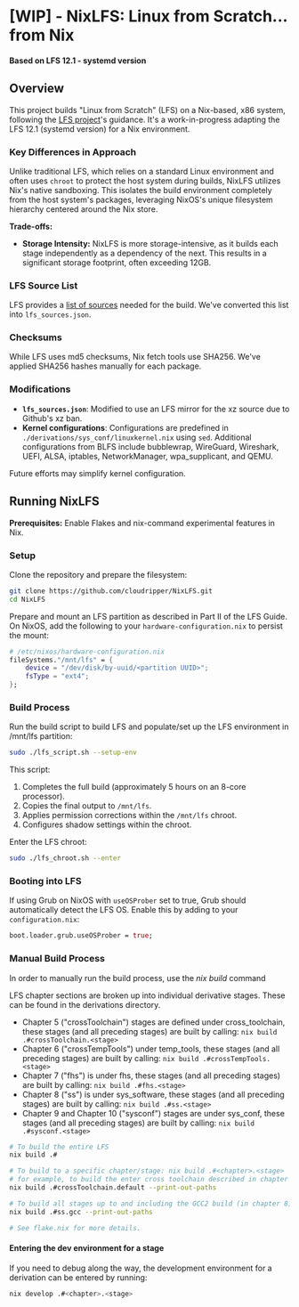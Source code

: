 # [WIP] - NixLFS: Linux from Scratch... from Nix
#### Based on LFS 12.1 - systemd version

## Overview
This project builds "Linux from Scratch" (LFS) on a Nix-based, x86 system, following the [LFS project](https://www.linuxfromscratch.org)'s guidance. It's a work-in-progress adapting the LFS 12.1 (systemd version) for a Nix environment.

### Key Differences in Approach

Unlike traditional LFS, which relies on a standard Linux environment and often uses `chroot` to protect the host system during builds, NixLFS utilizes Nix's native sandboxing. This isolates the build environment completely from the host system's packages, leveraging NixOS's unique filesystem hierarchy centered around the Nix store.

**Trade-offs:**
- **Storage Intensity:** NixLFS is more storage-intensive, as it builds each stage independently as a dependency of the next. This results in a significant storage footprint, often exceeding 12GB.

### LFS Source List
LFS provides a [list of sources](https://www.linuxfromscratch.org/lfs/downloads/stable-systemd/wget-list) needed for the build. We've converted this list into `lfs_sources.json`.

### Checksums
While LFS uses md5 checksums, Nix fetch tools use SHA256. We've applied SHA256 hashes manually for each package.

### Modifications
- **`lfs_sources.json`**: Modified to use an LFS mirror for the xz source due to Github's xz ban.
- **Kernel configurations**: Configurations are predefined in `./derivations/sys_conf/linuxkernel.nix` using `sed`. Additional configurations from BLFS include bubblewrap, WireGuard, Wireshark, UEFI, ALSA, iptables, NetworkManager, wpa_supplicant, and QEMU.

Future efforts may simplify kernel configuration.

## Running NixLFS
**Prerequisites:** Enable Flakes and nix-command experimental features in Nix.

### Setup
Clone the repository and prepare the filesystem:
```bash
git clone https://github.com/cloudripper/NixLFS.git
cd NixLFS
```
Prepare and mount an LFS partition as described in Part II of the LFS Guide. On NixOS, add the following to your `hardware-configuration.nix` to persist the mount:
```nix
# /etc/nixos/hardware-configuration.nix
fileSystems."/mnt/lfs" = {
    device = "/dev/disk/by-uuid/<partition UUID>";
    fsType = "ext4";
};
```

### Build Process
Run the build script to build LFS and populate/set up the LFS environment in /mnt/lfs partition:
```bash
sudo ./lfs_script.sh --setup-env
```
This script:
1. Completes the full build (approximately 5 hours on an 8-core processor).
2. Copies the final output to `/mnt/lfs`.
3. Applies permission corrections within the `/mnt/lfs` chroot.
4. Configures shadow settings within the chroot.

Enter the LFS chroot:
```bash 
sudo ./lfs_chroot.sh --enter
```

### Booting into LFS
If using Grub on NixOS with `useOSProber` set to true, Grub should automatically detect the LFS OS. Enable this by adding to your `configuration.nix`:
```nix
boot.loader.grub.useOSProber = true;
```

### Manual Build Process
In order to manually run the build process, use the _nix build_ command

LFS chapter sections are broken up into individual derivative stages. These can be found in the derivations directory.
- Chapter 5 ("crossToolchain") stages are defined under cross_toolchain, these stages (and all preceding stages) are built by calling: ```nix build .#crossToolchain.<stage>```
- Chapter 6 ("crossTempTools") under temp_tools, these stages (and all preceding stages) are built by calling: ```nix build .#crossTempTools.<stage>```
- Chapter 7 ("fhs") is under fhs, these stages (and all preceding stages) are built by calling: ```nix build .#fhs.<stage>```
- Chapter 8 ("ss") is under sys_software, these stages (and all preceding stages) are built by calling: ```nix build .#ss.<stage>```
- Chapter 9 and Chapter 10 ("sysconf") stages are under sys_conf, these stages (and all preceding stages) are built by calling: ```nix build .#sysconf.<stage>```


```bash
# To build the entire LFS
nix build .#

# To build to a specific chapter/stage: nix build .#<chapter>.<stage>
# for example, to build the enter cross toolchain described in chapter 5 and get the path to the output, run
nix build .#crossToolchain.default --print-out-paths

# To build all stages up to and including the GCC2 build (in chapter 8) and get the path:
nix build .#ss.gcc --print-out-paths

# See flake.nix for more details.
```

#### Entering the dev environment for a stage

If you need to debug along the way, the development environment for a derivation can be entered by running:
```bash
nix develop .#<chapter>.<stage>
```